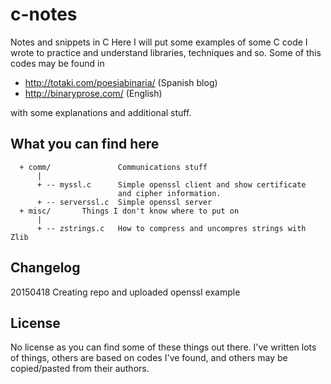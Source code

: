 # c-notes
Notes and snippets in C
Here I will put some examples of some C code I wrote to practice and understand libraries, techniques and so.
Some of this codes may be found in
  - http://totaki.com/poesiabinaria/ (Spanish blog)
  - http://binaryprose.com/          (English)
  
with some explanations and additional stuff.

## What you can find here
```
  + comm/               Communications stuff
      |
      + -- myssl.c      Simple openssl client and show certificate
                        and cipher information.
      + -- serverssl.c  Simple openssl server
  + misc/		Things I don't know where to put on
      |
      + -- zstrings.c   How to compress and uncompres strings with Zlib
```
## Changelog

  20150418 Creating repo and uploaded openssl example

## License
  No license as you can find some of these things out there. I've written
  lots of things, others are based on codes I've found, and others may be
  copied/pasted from their authors.
